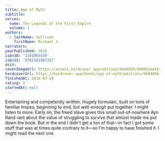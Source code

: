 ```yaml
---
title: Age of Myth
subtitle:
series:
  name: The Legends of the First Empire
  volume: 1
authors:
  - lastName: Sullivan
    firstName: Michael J.
narrators:
yearPublished: 2016
isbn10: '1101965339'
isbn13: '9781101965337'
asin:
coverImageUrl: https://assets.hardcover.app/edition/4684056/9996b1ee1b799cedc76a61e47b2ec70e633eda1e.jpeg
hardcoverUrl: https://hardcover.app/books/age-of-myth/editions/4684056
finishedAt: 2018-07-19
rating: 3
startedAt: null
---
```


Entertaining and competently written. Hugely formulaic, built on tons of familiar tropes, beginning to end, but well-enough put together. I might listen to more. Early on, the freed slave gives this small out-of-nowhere Ayn Rand rant about the value of struggling to survive that almost made me put down the book. But in the end I didn’t get a ton of that—in fact I got some stuff that was at times quite contrary to it—so I’m happy to have finished it. I might read the next one.
